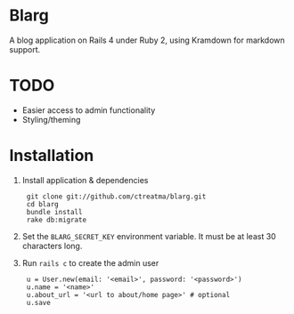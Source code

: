 Blarg
======

A blog application on Rails 4 under Ruby 2, using Kramdown for markdown support.

TODO
=====

- Easier access to admin functionality
- Styling/theming

Installation
=============

1. Install application & dependencies

        git clone git://github.com/ctreatma/blarg.git
        cd blarg
        bundle install
        rake db:migrate

2. Set the `BLARG_SECRET_KEY` environment variable.  It must be at least 30 characters long.

3. Run `rails c` to create the admin user

        u = User.new(email: '<email>', password: '<password>')
        u.name = '<name>'
        u.about_url = '<url to about/home page>' # optional
        u.save
